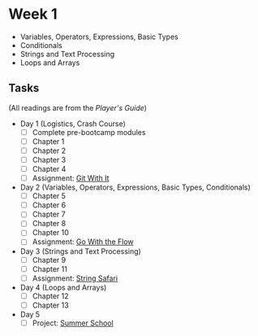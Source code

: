 # Week 1

- Variables, Operators, Expressions, Basic Types
- Conditionals
- Strings and Text Processing
- Loops and Arrays

## Tasks

(All readings are from the _Player's Guide_)

- Day 1 (Logistics, Crash Course)
  - [ ] Complete pre-bootcamp modules
  - [ ] Chapter 1
  - [ ] Chapter 2
  - [ ] Chapter 3
  - [ ] Chapter 4
  - [ ] Assignment: [Git With It](assignments/01-git-with-it)
- Day 2 (Variables, Operators, Expressions, Basic Types, Conditionals)
  - [ ] Chapter 5
  - [ ] Chapter 6
  - [ ] Chapter 7
  - [ ] Chapter 8
  - [ ] Chapter 10
  - [ ] Assignment: [Go With the Flow](assignments/02-go-with-the-flow)
- Day 3 (Strings and Text Processing)
  - [ ] Chapter 9
  - [ ] Chapter 11
  - [ ] Assignment: [String Safari](assignments/03-string-safari)
- Day 4 (Loops and Arrays)
  - [ ] Chapter 12
  - [ ] Chapter 13
- Day 5
  - [ ] Project: [Summer School](project-summer-school)
